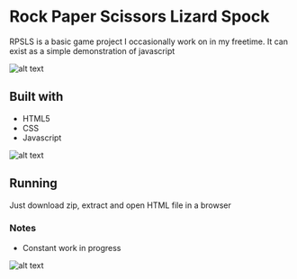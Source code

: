 # Rock Paper Scissors Lizard Spock

RPSLS is a basic game project I occasionally work on in my freetime. It can exist as a simple demonstration of javascript

![alt text](https://i.ibb.co/W5nr0Kd/Screenshot1.png "Home screen")

## Built with

* HTML5
* CSS
* Javascript

![alt text](https://i.ibb.co/TY9HCvT/Screenshot2.png "Battle screen")

## Running

Just download zip, extract and open HTML file in a browser

### Notes

* Constant work in progress

![alt text](https://i.ibb.co/vw3Y4Lm/Screenshot3.png "Result screen")

